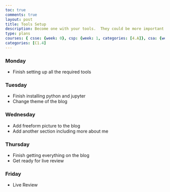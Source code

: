 ```yaml
---
toc: true
comments: true
layout: post
title: Tools Setup
description: Become one with your tools.  They could be more important than code, code, coding.
type: plans
courses: { csse: {week: 0}, csp: {week: 1, categories: [4.A]}, csa: {week: 0} }
categories: [C1.4]
---
```


### Monday
- Finish setting up all the required tools

### Tuesday
- Finish installing python and jupyter
- Change theme of the blog

### Wednesday
- Add freeform picture to the blog
- Add another section including more about me

### Thursday
- Finish getting everything on the blog
- Get ready for live review

### Friday
- Live Review
